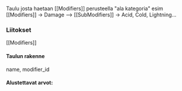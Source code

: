 Taulu josta haetaan [[Modifiers]] perusteella "ala kategoria" esim [[Modifiers]] -> Damage --> [[SubModifiers]] -> Acid, Cold, Lightning...

### Liitokset
[[Modifiers]]

#### Taulun rakenne
name, modifier_id

#### Alustettavat arvot:
